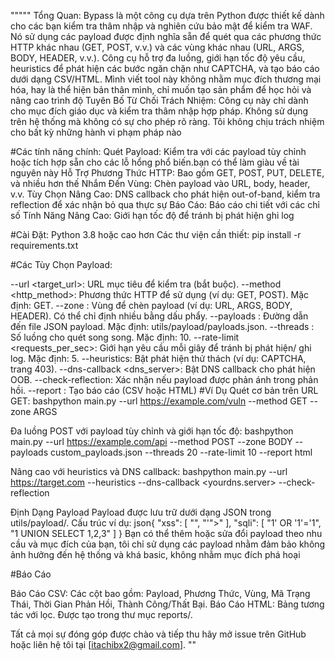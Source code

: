 """"" 
Tổng Quan:
Bypass là một công cụ dựa trên Python được thiết kế dành cho các bạn kiểm tra thâm nhập và nghiên cứu bảo mật để kiểm tra WAF. Nó sử dụng các payload được định nghĩa sẵn để quét qua các phương thức HTTP khác nhau (GET, POST, v.v.) và các vùng khác nhau (URL, ARGS, BODY, HEADER, v.v.). Công cụ hỗ trợ đa luồng, giới hạn tốc độ yêu cầu, heuristics để phát hiện các bước ngăn chặn như CAPTCHA, và tạo báo cáo dưới dạng CSV/HTML.
Mình viết tool này không nhằm mục đích thương mại hóa, hay là thể hiện bản thân mình, chỉ muốn tạo sản phẩm để học hỏi và nâng cao trình độ 
Tuyên Bố Từ Chối Trách Nhiệm: Công cụ này chỉ dành cho mục đích giáo dục và kiểm tra thâm nhập hợp pháp. Không sử dụng trên hệ thống mà không có sự cho phép rõ ràng. Tôi không chịu trách nhiệm cho bất kỳ những hành vi phạm pháp nào

#Các tính năng chính:
Quét Payload: Kiểm tra với các payload tùy chỉnh hoặc tích hợp sẵn cho các lỗ hổng phổ biến.bạn có thể làm giàu về tài nguyên này
Hỗ Trợ Phương Thức HTTP: Bao gồm GET, POST, PUT, DELETE, và nhiều hơn thế
Nhắm Đến Vùng: Chèn payload vào URL, body, header, v.v.
Tùy Chọn Nâng Cao: DNS callback cho phát hiện out-of-band, kiểm tra reflection để xác nhận bỏ qua thực sự
Báo Cáo: Báo cáo chi tiết với các chỉ số 
Tính Năng Nâng Cao: Giới hạn tốc độ để tránh bị phát hiện ghi log

#Cài Đặt:
Python 3.8 hoặc cao hơn
Các thư viện cần thiết:
pip install -r requirements.txt
 
#Các Tùy Chọn Payload:

--url <target_url>: URL mục tiêu để kiểm tra (bắt buộc).
--method <http_method>: Phương thức HTTP để sử dụng (ví dụ: GET, POST). Mặc định: GET.
--zone <zone>: Vùng để chèn payload (ví dụ: URL, ARGS, BODY, HEADER). Có thể chỉ định nhiều bằng dấu phẩy.
--payloads <file>: Đường dẫn đến file JSON payload. Mặc định: utils/payload/payloads.json.
--threads <num>: Số luồng cho quét song song. Mặc định: 10.
--rate-limit <requests_per_sec>: Giới hạn yêu cầu mỗi giây để tránh bị phát hiện/ ghi log. Mặc định: 5.
--heuristics: Bật phát hiện thử thách (ví dụ: CAPTCHA, trang 403).
--dns-callback <dns_server>: Bật DNS callback cho phát hiện OOB.
--check-reflection: Xác nhận nếu payload được phản ánh trong phản hồi.
--report <format>: Tạo báo cáo (CSV hoặc HTML)
#Ví Dụ
Quét cơ bản trên URL GET:
bashpython main.py --url https://example.com/vuln --method GET --zone ARGS

Đa luồng POST với payload tùy chỉnh và giới hạn tốc độ:
bashpython main.py --url https://example.com/api --method POST --zone BODY --payloads custom_payloads.json --threads 20 --rate-limit 10 --report html

Nâng cao với heuristics và DNS callback:
bashpython main.py --url https://target.com --heuristics --dns-callback <yourdns.server> --check-reflection

Định Dạng Payload
Payload được lưu trữ dưới dạng JSON trong utils/payload/. Cấu trúc ví dụ:
json{
  "xss": [
    "<script>alert(1)</script>",
    "'\"><script>alert(1)</script>"
  ],
  "sqli": [
    "1' OR '1'='1",
    "1 UNION SELECT 1,2,3"
  ]
}
Bạn có thể thêm hoặc sửa đổi payload theo nhu cầu và mục đích của bạn, tôi chỉ sử dụng các payload nhằm đảm bảo không ảnh hưởng đến hệ thống và khá basic, không nhằm mục đích phá hoại

#Báo Cáo

Báo Cáo CSV: Các cột bao gồm: Payload, Phương Thức, Vùng, Mã Trạng Thái, Thời Gian Phản Hồi, Thành Công/Thất Bại.
Báo Cáo HTML: Bảng tương tác với lọc. Được tạo trong thư mục reports/.

Tất cả mọi sự đóng góp được chào  và tiếp thu hãy mở issue trên GitHub hoặc liên hệ tôi tại [itachibx2@gmail.com].
""

